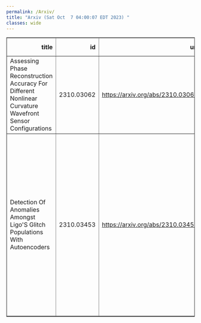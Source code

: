 ```yaml
---
permalink: /Arxiv/
title: "Arxiv (Sat Oct  7 04:00:07 EDT 2023) "
classes: wide
---
```

<table border="1" class="dataframe">
  <thead>
    <tr style="text-align: right;">
      <th>title</th>
      <th>id</th>
      <th>url</th>
      <th>authors</th>
      <th>Local Authors</th>
    </tr>
  </thead>
  <tbody>
    <tr>
      <td>Assessing Phase Reconstruction Accuracy For Different Nonlinear   Curvature Wavefront Sensor Configurations</td>
      <td>2310.03062</td>
      <td><a href="https://arxiv.org/abs/2310.03062" target="_blank">https://arxiv.org/abs/2310.03062</a></td>
      <td>Stanimir Letchev, Jonathan Crass, Justin R. Crepp</td>
      <td>Jonathan Crass</td>
    </tr>
    <tr>
      <td>Detection Of Anomalies Amongst Ligo'S Glitch Populations With   Autoencoders</td>
      <td>2310.03453</td>
      <td><a href="https://arxiv.org/abs/2310.03453" target="_blank">https://arxiv.org/abs/2310.03453</a></td>
      <td>Paloma Laguarta, Robin Van Der Laag, Melissa Lopez, Tom Dooney, Andrew L. Miller, Stefano Schmidt, Marco Cavaglia, Sarah Caudill, Kurt Driessens, Jöel Karel, Roy Lenders, Chris Van Den Broeck</td>
      <td>Andrew Miller</td>
    </tr>
  </tbody>
</table>